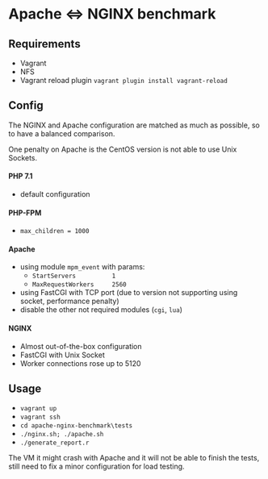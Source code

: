 # Apache <=> NGINX benchmark

## Requirements

- Vagrant
- NFS
- Vagrant reload plugin `vagrant plugin install vagrant-reload`

## Config

The NGINX and Apache configuration are matched as much as possible, so to have a balanced comparison.

One penalty on Apache is the CentOS version is not able to use Unix Sockets.


#### PHP 7.1

- default configuration

#### PHP-FPM

- `max_children = 1000`

#### Apache

- using module `mpm_event` with params: 
    - `StartServers          1`
    - `MaxRequestWorkers     2560`
- using FastCGI with TCP port (due to version not supporting using socket, performance penalty)
- disable the other not required modules (`cgi`, `lua`) 


#### NGINX

- Almost out-of-the-box configuration
- FastCGI with Unix Socket
- Worker connections rose up to 5120

## Usage

- `vagrant up`
- `vagrant ssh`
- `cd apache-nginx-benchmark\tests`
- `./nginx.sh; ./apache.sh`
- `./generate_report.r`

The VM it might crash with Apache and it will not be able to finish the tests, still need to fix a minor configuration for load testing. 

